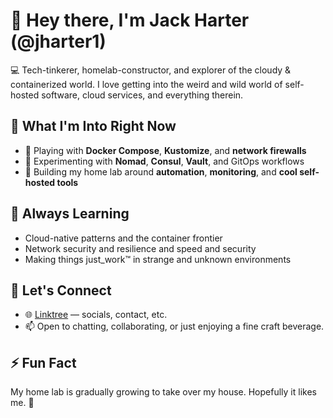 # 👋 Hey there, I'm Jack Harter (@jharter1)

💻 Tech-tinkerer, homelab-constructor, and explorer of the cloudy & containerized world.
I love getting into the weird and wild world of self-hosted software, cloud services, and everything therein.

## 🚀 What I'm Into Right Now
- 🔧 Playing with **Docker Compose**, **Kustomize**, and **network firewalls**
- 🧪 Experimenting with **Nomad**, **Consul**, **Vault**, and GitOps workflows
- 🧵 Building my home lab around **automation**, **monitoring**, and **cool self-hosted tools**

## 🧠 Always Learning
- Cloud-native patterns and the container frontier
- Network security and resilience and speed and security
- Making things just_work™ in strange and unknown environments

## 🤝 Let's Connect
- 🌐 [Linktree](https://linktr.ee/jackharter) — socials, contact, etc.
- 📫 Open to chatting, collaborating, or just enjoying a fine craft beverage.

## ⚡ Fun Fact
My home lab is gradually growing to take over my house. Hopefully it likes me. 🫣
